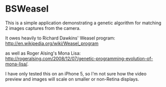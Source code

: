 BSWeasel
========

This is a simple application demonstrating a genetic algorithm for matching 2 images captures from the camera.

It owes heavily to Richard Dawkins' Weasel program: http://en.wikipedia.org/wiki/Weasel_program 

as well as Roger Alsing's Mona Lisa: http://rogeralsing.com/2008/12/07/genetic-programming-evolution-of-mona-lisa/.

I have only tested this on an iPhone 5, so I'm not sure how the video preview and images will scale on smaller
or non-Retina displays.

